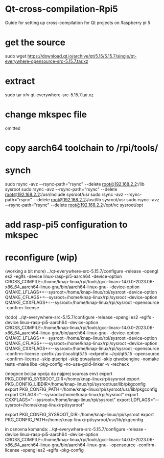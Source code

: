 # Qt-cross-compilation-Rpi5
Guide for setting up cross-compilation for Qt projects on Raspberry pi 5

# get the source
sudo wget https://download.qt.io/archive/qt/5.15/5.15.7/single/qt-everywhere-opensource-src-5.15.7.tar.xz

# extract
sudo tar xfv qt-everywhere-src-5.15.7.tar.xz 

# change mkspec file
omitted

# copy aarch64 toolchain to /rpi/tools/

# synch
sudo rsync -avz --rsync-path="rsync" --delete root@192.168.2.2:/lib sysroot
sudo rsync -avz --rsync-path="rsync" --delete root@192.168.2.2:/usr/include sysroot/usr
sudo rsync -avz --rsync-path="rsync" --delete root@192.168.2.2:/usr/lib sysroot/usr
sudo rsync -avz --rsync-path="rsync" --delete root@192.168.2.2:/opt/vc sysroot/opt

# add rasp-pi5 configuration to mkspec

# reconfigure (wip)
(working a bit more)
../qt-everywhere-src-5.15.7/configure -release -opengl es2 -eglfs  -device linux-rasp-pi5-aarch64     -device-option CROSS_COMPILE=/home/knap-linux/rpi/tools/gcc-linaro-14.0.0-2023.06-x86_64_aarch64-linux-gnu/bin/aarch64-linux-gnu-     -device-option QMAKE_LFLAGS+=--sysroot=/home/knap-linux/rpi/sysroot     -device-option QMAKE_CFLAGS+=--sysroot=/home/knap-linux/rpi/sysroot     -device-option QMAKE_CXXFLAGS+=--sysroot=/home/knap-linux/rpi/sysroot     -opensource -confirm-license

(todo)
../qt-everywhere-src-5.15.7/configure -release -opengl es2 -eglfs  -device linux-rasp-pi5-aarch64     -device-option CROSS_COMPILE=/home/knap-linux/rpi/tools/gcc-linaro-14.0.0-2023.06-x86_64_aarch64-linux-gnu/bin/aarch64-linux-gnu-     -device-option QMAKE_LFLAGS+=--sysroot=/home/knap-linux/rpi/sysroot     -device-option QMAKE_CFLAGS+=--sysroot=/home/knap-linux/rpi/sysroot     -device-option QMAKE_CXXFLAGS+=--sysroot=/home/knap-linux/rpi/sysroot     -opensource -confirm-license -prefix /usr/local/qt5.15 -extprefix ~/rpi/qt5.15 -opensource -confirm-license -skip qtscript -skip qtwayland -skip qtwebengine -nomake tests -make libs -pkg-config -no-use-gold-linker -v -recheck

(mogoce boljsa opcija da najprej sourcas env)
export PKG_CONFIG_SYSROOT_DIR=/home/knap-linux/rpi/sysroot
export PKG_CONFIG_LIBDIR=/home/knap-linux/rpi/sysroot/usr/lib/pkgconfig
export PKG_CONFIG_PATH=/home/knap-linux/rpi/sysroot/usr/lib/pkgconfig
export CFLAGS="--sysroot=/home/knap-linux/rpi/sysroot"
export CXXFLAGS="--sysroot=/home/knap-linux/rpi/sysroot"
export LDFLAGS="--sysroot=/home/knap-linux/rpi/sysroot"

export PKG_CONFIG_SYSROOT_DIR=/home/knap-linux/rpi/sysroot
export PKG_CONFIG_PATH=/home/knap-linux/rpi/sysroot/usr/lib/pkgconfig

in osnovna komanda:
../qt-everywhere-src-5.15.7/configure -release     -device linux-rasp-pi5-aarch64     -device-option CROSS_COMPILE=/home/knap-linux/rpi/tools/gcc-linaro-14.0.0-2023.06-x86_64_aarch64-linux-gnu/bin/aarch64-linux-gnu-     -opensource -confirm-license     -opengl es2     -eglfs -pkg-config





